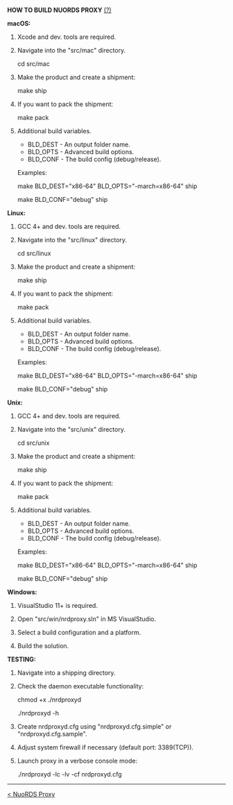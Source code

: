 **HOW TO BUILD NUORDS PROXY** [(?)](README.md)  
  
**macOS:**  
  
1. Xcode and dev. tools are required.  
  
2. Navigate into the "src/mac" directory.  
  
   cd src/mac  
  
3. Make the product and create a shipment: 
  
   make ship
  
4. If you want to pack the shipment:  
  
   make pack  
  
5. Additional build variables.  
  
   - BLD_DEST - An output folder name.  
   - BLD_OPTS - Advanced build options.  
   - BLD_CONF - The build config (debug/release).  
  
   Examples:  
  
   make BLD_DEST="x86-64" BLD_OPTS="-march=x86-64" ship  
  
   make BLD_CONF="debug" ship  
  
**Linux:**  
  
1. GCC 4+ and dev. tools are required.  
  
2. Navigate into the "src/linux" directory.  
  
   cd src/linux  
  
3. Make the product and create a shipment: 
  
   make ship
  
4. If you want to pack the shipment:  
  
   make pack  
  
5. Additional build variables.  
  
   - BLD_DEST - An output folder name.  
   - BLD_OPTS - Advanced build options.  
   - BLD_CONF - The build config (debug/release).  
  
   Examples:  
  
   make BLD_DEST="x86-64" BLD_OPTS="-march=x86-64" ship  
  
   make BLD_CONF="debug" ship  
  
**Unix:**  
  
1. GCC 4+ and dev. tools are required.  
  
2. Navigate into the "src/unix" directory.  
  
   cd src/unix  
  
3. Make the product and create a shipment: 
  
   make ship
  
4. If you want to pack the shipment:  
  
   make pack  
  
5. Additional build variables.  
  
   - BLD_DEST - An output folder name.  
   - BLD_OPTS - Advanced build options.  
   - BLD_CONF - The build config (debug/release).  
  
   Examples:  
  
   make BLD_DEST="x86-64" BLD_OPTS="-march=x86-64" ship  
  
   make BLD_CONF="debug" ship  
  
**Windows:**  
  
1. VisualStudio 11+ is required.  
  
2. Open "src/win/nrdproxy.sln" in MS VisualStudio.  
  
3. Select a build configuration and a platform.  
  
4. Build the solution.  
  
**TESTING:**  
  
1. Navigate into a shipping directory.  
  
2. Check the daemon executable functionality:  
  
   chmod +x ./nrdproxyd  
  
   ./nrdproxyd -h  
  
3. Create nrdproxyd.cfg using "nrdproxyd.cfg.simple" or "nrdproxyd.cfg.sample".  
  
4. Adjust system firewall if necessary (default port: 3389(TCP)).  
  
5. Launch proxy in a verbose console mode:  
  
   ./nrdproxyd -lc -lv -cf nrdproxyd.cfg  
  
------------------------------  
[< NuoRDS Proxy](README.md)  
  